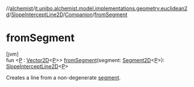 //[alchemist](../../../../index.md)/[it.unibo.alchemist.model.implementations.geometry.euclidean2d](../../index.md)/[SlopeInterceptLine2D](../index.md)/[Companion](index.md)/[fromSegment](from-segment.md)

# fromSegment

[jvm]\
fun <[P](from-segment.md) : [Vector2D](../../../it.unibo.alchemist.model.interfaces.geometry/-vector2-d/index.md)<[P](from-segment.md)>> [fromSegment](from-segment.md)(segment: [Segment2D](../../../it.unibo.alchemist.model.interfaces.geometry.euclidean2d/-segment2-d/index.md)<[P](from-segment.md)>): [SlopeInterceptLine2D](../index.md)<[P](from-segment.md)>

Creates a line from a non-degenerate [segment](from-segment.md).
